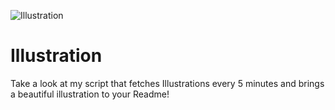 ![Illustration](https://i.redd.it/3s95j9fat0rb1.png?width=100&height=100)

# Illustration
Take a look at my script that fetches Illustrations every 5 minutes and brings a beautiful illustration to your Readme!